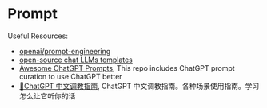 # Prompt

Useful Resources:

- [openai/prompt-engineering](https://platform.openai.com/docs/guides/prompt-engineering)
- [open-source chat LLMs templates](https://github.com/chujiezheng/chat_templates)
- [Awesome ChatGPT Prompts](https://github.com/f/awesome-chatgpt-prompts), This repo includes ChatGPT prompt curation to use ChatGPT better
- [🧠ChatGPT 中文调教指南](https://github.com/PlexPt/awesome-chatgpt-prompts-zh), ChatGPT 中文调教指南。各种场景使用指南。学习怎么让它听你的话
